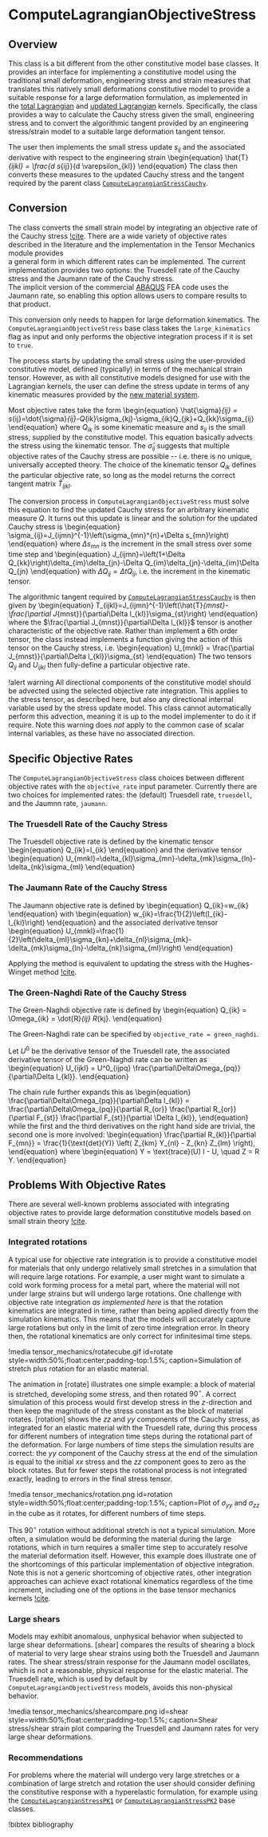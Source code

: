 # ComputeLagrangianObjectiveStress

## Overview

This class is a bit different from the other constitutive model
base classes.  It provides an interface for implementing a constitutive
model using the traditional small deformation, engineering stress
and strain measures that translates this natively small deformations
constitutive model to provide a suitable response for a large
deformation formulation, as implemented in the
[total Lagrangian](TotalLagrangianStressDivergence.md)
and [updated Lagrangian](UpdatedLagrangianStressDivergence.md) kernels.
Specifically, the class provides a way to calculate the Cauchy stress
given the small, engineering stress and to convert the algorithmic tangent
provided by an engineering stress/strain model to a suitable
large deformation tangent tensor.

The user then implements the small stress update $s_{ij}$ and the
associated derivative with respect to the engineering strain
\begin{equation}
      \hat{T}_{ijkl} = \frac{d s_{ij}}{d \varepsilon_{kl}}
\end{equation}
The class then converts these measures to the updated Cauchy stress
and the tangent required by the parent class
[`ComputeLagrangianStressCauchy`](ComputeLagrangianStressCauchy.md).

## Conversion

The class converts the small strain model by integrating an objective
rate of the Cauchy stress [!cite](simo2006computational).
There are a wide variety of objective rates described in the literature
and the implementation in the Tensor Mechanics module provides  
a general form in which different rates can be implemented.
The current implementation provides two options: the Truesdell rate of the
Cauchy stress and the Jaumann rate of the Cauchy stress.  
The implicit version of the commercial [ABAQUS](https://www.3ds.com/products-services/simulia/products/abaqus/)
FEA code uses the Jaumann rate, so enabling this option allows users to
compare results to that product.

This conversion only needs to happen for large deformation kinematics.
The `ComputeLagrangianObjectiveStress` base class takes the
`large_kinematics` flag as input and only performs the
objective integration process if it is set to `true`.

The process starts by updating the small stress using the user-provided
constitutive model, defined (typically) in terms of the
mechanical strain tensor.  However, as with all constitutive models
designed for use with the Lagrangian kernels, the user can define the
stress update in terms of any kinematic measures provided
by the [new material system](NewMaterialSystem.md).

Most objective rates take the form
\begin{equation}
      \hat{\sigma}_{ij} = s_{ij}=\dot{\sigma}_{ij}-Q_{ik}\sigma_{kj}-\sigma_{ik}Q_{jk}+Q_{kk}\sigma_{ij}
\end{equation}
where $Q_{ik}$ is some kinematic measure and $s_{ij}$ is the small stress,
supplied by the constitutive model.  This equation basically
advects the stress using the kinematic tensor.
The $\hat{\sigma}_{ij}$
suggests that multiple objective rates of the Cauchy stress are possible --
i.e. there is no unique, universally accepted theory.
The choice of the kinematic tensor $Q_{ik}$ defines the
particular objective rate, so long as the model returns the correct tangent
matrix $\hat{T}_{ijkl}$.

The conversion process in `ComputeLagrangianObjectiveStress` must solve this
equation to find the updated Cauchy stress for an arbitrary kinematic
measure $Q$.
It turns out this update is linear and the solution for the updated Cauchy stress
is
\begin{equation}
      \sigma_{ij}=J_{ijmn}^{-1}\left(\sigma_{mn}^{n}+\Delta s_{mn}\right)
\end{equation}
where $\Delta s_{mn}$ is the increment in the small stress over some time
step and
\begin{equation}
      J_{ijmn}=\left(1+\Delta Q_{kk}\right)\delta_{im}\delta_{jn}-\Delta Q_{im}\delta_{jn}-\delta_{im}\Delta Q_{jn}
\end{equation}
with $\Delta Q_{ij} = \Delta t Q_{ij}$, i.e. the increment in the kinematic tensor.

The algorithmic tangent required by [`ComputeLagrangianStressCauchy`](ComputeLagrangianStressCauchy.md)
is then given by
\begin{equation}
      T_{ijkl}=J_{ijmn}^{-1}\left(\hat{T}_{mnst}-\frac{\partial J_{mnst}}{\partial\Delta l_{kl}}\sigma_{st}\right)
\end{equation}
where the $\frac{\partial J_{mnst}}{\partial\Delta l_{kl}}$ tensor is another characteristic of the objective rate.
Rather than implement a 6th order tensor, the class instead implements a function giving the action of
this tensor on the Cauchy stress, i.e.
\begin{equation}
      U_{mnkl} = \frac{\partial J_{mnst}}{\partial\Delta l_{kl}}\sigma_{st}
\end{equation}
The two tensors $Q_{ij}$ and $U_{ijkl}$ then fully-define a particular objective rate.

!alert warning
All directional components of the constitutive model should be advected using the selected
objective rate integration.  This applies to the stress tensor, as described here,
but also any directional internal variable used by the stress update model.
This class cannot automatically perform this advection, meaning it is up to the model
implementer to do it if require.  Note this warning does *not* apply to the
common case of scalar internal variables, as these have no associated direction.

## Specific Objective Rates

The `ComputeLagrangianObjectiveStress` class choices between different objective rates with the `objective_rate`
input parameter.  Currently there are two choices for implemented rates: the (default) Truesdell rate, `truesdell`,
and the Jaumnn rate, `jaumann`.

### The Truesdell Rate of the Cauchy Stress

The Truesdell objective rate is defined by the kinematic tensor
\begin{equation}
      Q_{ik}=l_{ik}
\end{equation}
and the derivative tensor
\begin{equation}
      U_{mnkl}=\delta_{kl}\sigma_{mn}-\delta_{mk}\sigma_{ln}-\delta_{nk}\sigma_{ml}
\end{equation}

### The Jaumann Rate of the Cauchy Stress

The Jaumann objective rate is defined by
\begin{equation}
      Q_{ik}=w_{ik}
\end{equation}
with
\begin{equation}
      w_{ik}=\frac{1}{2}\left(l_{ik}-l_{ki}\right)
\end{equation}
and the associated derivative tensor
\begin{equation}
      U_{mnkl}=\frac{1}{2}\left(\delta_{ml}\sigma_{kn}+\delta_{nl}\sigma_{mk}-\delta_{mk}\sigma_{ln}-\delta_{nk}\sigma_{ml}\right)
\end{equation}

Applying the method is equivalent to updating the stress with the Hughes-Winget
method [!cite](hughes1980finite).

### The Green-Naghdi Rate of the Cauchy Stress

The Green-Naghdi objective rate is defined by
\begin{equation}
  Q_{ik} = \Omega_{ik} = \dot{R}_{ij} R_{kj}.
\end{equation}

The Green-Naghdi rate can be specified by `objective_rate = green_naghdi`.

Let $U^0$ be the derivative tensor of the Truesdell rate, the associated derivative tensor of the Green-Naghdi rate can be written as
\begin{equation}
  U_{ijkl} = U^0_{ijpq} \frac{\partial\Delta\Omega_{pq}}{\partial\Delta l_{kl}}.
\end{equation}

The chain rule further expands this as
\begin{equation}
  \frac{\partial\Delta\Omega_{pq}}{\partial\Delta l_{kl}} = \frac{\partial\Delta\Omega_{pq}}{\partial R_{or}} \frac{\partial R_{or}}{\partial F_{st}} \frac{\partial F_{st}}{\partial \Delta l_{kl}},
\end{equation}
while the first and the third derivatives on the right hand side are trivial, the second one is more involved:
\begin{equation}
  \frac{\partial R_{kl}}{\partial F_{mn}} = \frac{1}{\text{det}(Y)} \left( Z_{km} Y_{nl} - Z_{kn} Z_{lm} \right),
\end{equation}
where
\begin{equation}
  Y = \text{trace}(U) I - U, \quad Z = R Y.
\end{equation}

## Problems With Objective Rates

There are several well-known problems associated with integrating objective rates to provide large deformation constitutive models
based on small strain theory [!cite](simo2006computational,bavzant2014energy).

### Integrated rotations

A typical use for objective rate integration is to provide a constitutive model for materials that only undergo relatively small
stretches in a simulation that will require large rotations.  For example, a user might want to simulate
a cold work forming process for a metal part, where the material will not under large strains but will undergo large rotations.
One challenge with objective rate integration *as implemented here* is that the rotation kinematics are integrated in time, rather
than being applied directly from the simulation kinematics.  This means that the models will accurately capture large rotations
but only in the limit of zero time integration error.  In theory then, the rotational kinematics are only correct for infinitesimal
time steps.

!media tensor_mechanics/rotatecube.gif
       id=rotate
       style=width:50%;float:center;padding-top:1.5%;
       caption=Simulation of stretch plus rotation for an elastic material.

The animation in [rotate] illustrates one simple example: a block of material is stretched, developing some stress, and then rotated $90^\circ$.
A correct simulation of this process would first develop stress in the $z$-direction and then keep the magnitude of the stress constant as the
block of material rotates.
[rotation] shows the $zz$ and $yy$ components of the Cauchy stress, as integrated for an elastic material with the Truesdell rate, during this
process for different numbers of integration time steps during the rotational part of the deformation.  For large numbers of time
steps the simulation results are correct: the $yy$ component of the Cauchy stress at the end of the simulation is equal to the initial $xx$ stress
and the $zz$ component goes to zero as the block rotates.  But for fewer steps the rotational process is not integrated exactly, leading to errors in the
final stress tensor.

!media tensor_mechanics/rotation.png
       id=rotation
       style=width:50%;float:center;padding-top:1.5%;
       caption=Plot of $\sigma_{yy}$ and $\sigma_{zz}$ in the cube as it rotates, for different numbers of time steps.

This $90^\circ$ rotation without additional stretch is not a typical simulation.  More often, a simulation would be deforming the material
during the large rotations, which in turn requires a smaller time step to accurately resolve the material deformation itself.  However, this
example does illustrate one of the shortcomings of this particular implementation of objective integration.
Note this is not a generic shortcoming of objective rates, other integration approaches can achieve exact rotational kinematics
regardless of the time increment, including one of the options in the base tensor mechanics kernels [!cite](rashid1993incremental).

### Large shears

Models may exhibit anomalous, unphysical behavior when subjected to large shear deformations.  [shear] compares the results of
shearing a block of material to very large shear strains using both the Truesdell and Jaumann rates.  The
shear stress/strain response for the Jaumann model oscillates, which is not a reasonable, physical response for the
elastic material.  The Truesdell rate, which is used by default by `ComputeLagrangianObjectiveStress` models, avoids
this non-physical behavior.

!media tensor_mechanics/shearcompare.png
       id=shear
       style=width:50%;float:center;padding-top:1.5%;
       caption=Shear stress/shear strain plot comparing the Truesdell and Jaumann rates for very large shear deformations.

### Recommendations

For problems where the material will undergo very large stretches or a combination of large stretch and rotation the user
should consider defining the constitutive response with a hyperelastic formulation, for example using the
[`ComputeLagrangianStressPK1`](ComputeLagrangianStressPK1.md) or [`ComputeLagrangianStressPK2`](ComputeLagrangianStressPK2.md)
base classes.

!bibtex bibliography
